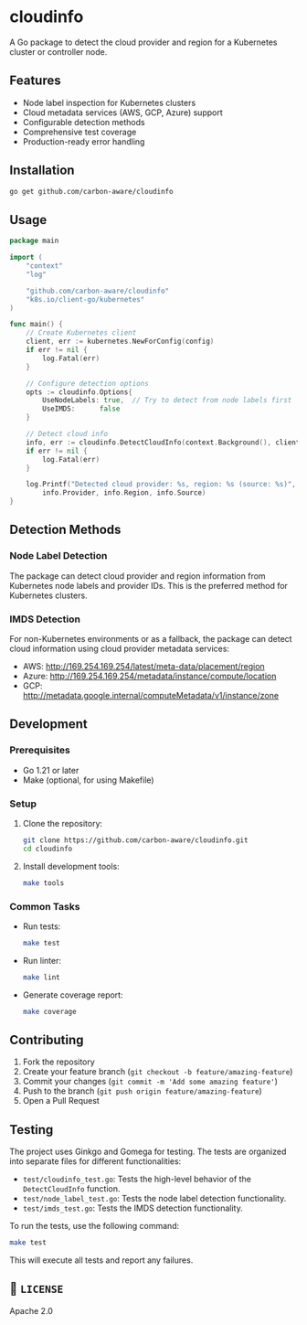 # cloudinfo

A Go package to detect the cloud provider and region for a Kubernetes cluster or controller node.

## Features

- Node label inspection for Kubernetes clusters
- Cloud metadata services (AWS, GCP, Azure) support
- Configurable detection methods
- Comprehensive test coverage
- Production-ready error handling

## Installation

```bash
go get github.com/carbon-aware/cloudinfo
```

## Usage

```go
package main

import (
    "context"
    "log"

    "github.com/carbon-aware/cloudinfo"
    "k8s.io/client-go/kubernetes"
)

func main() {
    // Create Kubernetes client
    client, err := kubernetes.NewForConfig(config)
    if err != nil {
        log.Fatal(err)
    }

    // Configure detection options
    opts := cloudinfo.Options{
        UseNodeLabels: true,  // Try to detect from node labels first
        UseIMDS:      false
    }

    // Detect cloud info
    info, err := cloudinfo.DetectCloudInfo(context.Background(), client, opts)
    if err != nil {
        log.Fatal(err)
    }

    log.Printf("Detected cloud provider: %s, region: %s (source: %s)",
        info.Provider, info.Region, info.Source)
}
```

## Detection Methods

### Node Label Detection

The package can detect cloud provider and region information from Kubernetes node labels and provider IDs. This is the preferred method for Kubernetes clusters.

### IMDS Detection

For non-Kubernetes environments or as a fallback, the package can detect cloud information using cloud provider metadata services:

- AWS: http://169.254.169.254/latest/meta-data/placement/region
- Azure: http://169.254.169.254/metadata/instance/compute/location
- GCP: http://metadata.google.internal/computeMetadata/v1/instance/zone

## Development

### Prerequisites

- Go 1.21 or later
- Make (optional, for using Makefile)

### Setup

1. Clone the repository:
   ```bash
   git clone https://github.com/carbon-aware/cloudinfo.git
   cd cloudinfo
   ```

2. Install development tools:
   ```bash
   make tools
   ```

### Common Tasks

- Run tests:
  ```bash
  make test
  ```

- Run linter:
  ```bash
  make lint
  ```

- Generate coverage report:
  ```bash
  make coverage
  ```

## Contributing

1. Fork the repository
2. Create your feature branch (`git checkout -b feature/amazing-feature`)
3. Commit your changes (`git commit -m 'Add some amazing feature'`)
4. Push to the branch (`git push origin feature/amazing-feature`)
5. Open a Pull Request

## Testing

The project uses Ginkgo and Gomega for testing. The tests are organized into separate files for different functionalities:

- `test/cloudinfo_test.go`: Tests the high-level behavior of the `DetectCloudInfo` function.
- `test/node_label_test.go`: Tests the node label detection functionality.
- `test/imds_test.go`: Tests the IMDS detection functionality.

To run the tests, use the following command:

```bash
make test
```

This will execute all tests and report any failures.

## 📄 `LICENSE`

Apache 2.0
